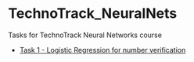 # TechnoTrack_NeuralNets
Tasks for TechnoTrack Neural Networks course
- [Task 1 - Logistic Regression for number verification](https://github.com/stanislaushimovolos/Technotack_NeuralNets/blob/master/linear_regression/family.ipynb)
